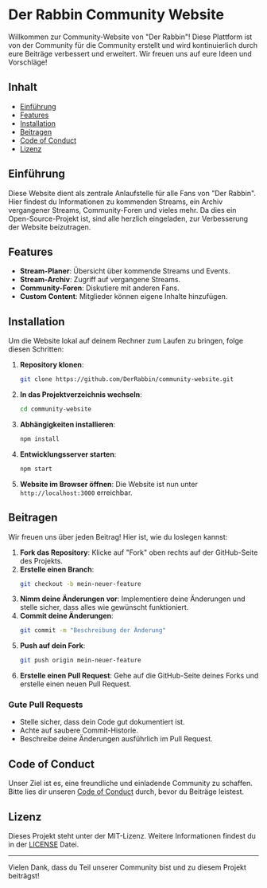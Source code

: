 # Der Rabbin Community Website

Willkommen zur Community-Website von "Der Rabbin"! Diese Plattform ist von der Community für die Community erstellt und wird kontinuierlich durch eure Beiträge verbessert und erweitert. Wir freuen uns auf eure Ideen und Vorschläge!

## Inhalt
- [Einführung](#einführung)
- [Features](#features)
- [Installation](#installation)
- [Beitragen](#beitragen)
- [Code of Conduct](#code-of-conduct)
- [Lizenz](#lizenz)

## Einführung
Diese Website dient als zentrale Anlaufstelle für alle Fans von "Der Rabbin". Hier findest du Informationen zu kommenden Streams, ein Archiv vergangener Streams, Community-Foren und vieles mehr. Da dies ein Open-Source-Projekt ist, sind alle herzlich eingeladen, zur Verbesserung der Website beizutragen.

## Features
- **Stream-Planer**: Übersicht über kommende Streams und Events.
- **Stream-Archiv**: Zugriff auf vergangene Streams.
- **Community-Foren**: Diskutiere mit anderen Fans.
- **Custom Content**: Mitglieder können eigene Inhalte hinzufügen.

## Installation
Um die Website lokal auf deinem Rechner zum Laufen zu bringen, folge diesen Schritten:

1. **Repository klonen**:
    ```sh
    git clone https://github.com/DerRabbin/community-website.git
    ```
2. **In das Projektverzeichnis wechseln**:
    ```sh
    cd community-website
    ```
3. **Abhängigkeiten installieren**:
    ```sh
    npm install
    ```
4. **Entwicklungsserver starten**:
    ```sh
    npm start
    ```
5. **Website im Browser öffnen**:
    Die Website ist nun unter `http://localhost:3000` erreichbar.

## Beitragen
Wir freuen uns über jeden Beitrag! Hier ist, wie du loslegen kannst:

1. **Fork das Repository**: Klicke auf "Fork" oben rechts auf der GitHub-Seite des Projekts.
2. **Erstelle einen Branch**: 
    ```sh
    git checkout -b mein-neuer-feature
    ```
3. **Nimm deine Änderungen vor**: Implementiere deine Änderungen und stelle sicher, dass alles wie gewünscht funktioniert.
4. **Commit deine Änderungen**:
    ```sh
    git commit -m "Beschreibung der Änderung"
    ```
5. **Push auf dein Fork**:
    ```sh
    git push origin mein-neuer-feature
    ```
6. **Erstelle einen Pull Request**: Gehe auf die GitHub-Seite deines Forks und erstelle einen neuen Pull Request.

### Gute Pull Requests
- Stelle sicher, dass dein Code gut dokumentiert ist.
- Achte auf saubere Commit-Historie.
- Beschreibe deine Änderungen ausführlich im Pull Request.

## Code of Conduct
Unser Ziel ist es, eine freundliche und einladende Community zu schaffen. Bitte lies dir unseren [Code of Conduct](CODE_OF_CONDUCT.md) durch, bevor du Beiträge leistest.

## Lizenz
Dieses Projekt steht unter der MIT-Lizenz. Weitere Informationen findest du in der [LICENSE](LICENSE) Datei.

---

Vielen Dank, dass du Teil unserer Community bist und zu diesem Projekt beiträgst!

